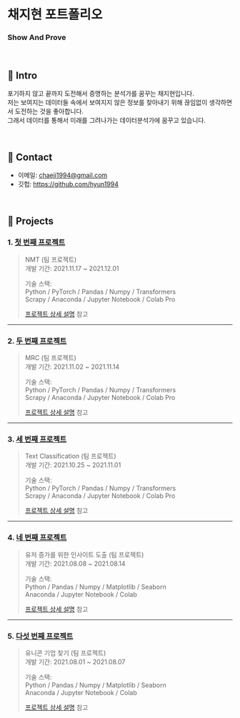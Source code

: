 # 채지현 포트폴리오
### Show And Prove

</br>

## :pushpin: Intro
포기하지 않고 끝까지 도전해서 증명하는 분석가를 꿈꾸는 채지현입니다.   
저는 보여지는 데이터들 속에서 보여지지 않은 정보를 찾아내기 위해 끊임없이 생각하면서 도전하는 것을 좋아합니다.   
그래서 데이터를 통해서 미래를 그려나가는 데이터분석가에 꿈꾸고 있습니다.

</br>

## :pushpin: Contact
- 이메일: chaeji1994@gmail.com
- 깃헙: https://github.com/hyun1994

</br>

## :pushpin: Projects
### 1. [첫 번째 프로젝트](https://github.com/hyun1994/GoormNLP/tree/main/NMT)
>NMT (팀 프로젝트)  
>개발 기간: 2021.11.17 ~ 2021.12.01  
>  
>기술 스택:  
>Python / PyTorch / Pandas / Numpy / Transformers  
>Scrapy / Anaconda / Jupyter Notebook / Colab Pro
>  
>[프로젝트 상세 설명](https://github.com/hyun1994/GoormNLP/tree/main/NMT) 참고

---

### 2. [두 번째 프로젝트](https://github.com/hyun1994/GoormNLP/tree/main/mrc)
>MRC  (팀 프로젝트)  
>개발 기간: 2021.11.02 ~ 2021.11.14  
>  
>기술 스택:  
>Python / PyTorch / Pandas / Numpy / Transformers  
>Scrapy / Anaconda / Jupyter Notebook / Colab Pro
>  
>[프로젝트 상세 설명](https://github.com/hyun1994/GoormNLP/tree/main/mrc) 참고

---

### 3. [세 번째 프로젝트](https://github.com/hyun1994/GoormNLP/tree/main/Textclassification)
>Text Classification  (팀 프로젝트)  
>개발 기간: 2021.10.25 ~ 2021.11.01  
>  
>기술 스택:  
>Python / PyTorch / Pandas / Numpy / Transformers  
>Scrapy / Anaconda / Jupyter Notebook / Colab Pro
>  
>[프로젝트 상세 설명](https://github.com/hyun1994/GoormNLP/tree/main/Textclassification) 참고

---

### 4. [네 번째 프로젝트](https://github.com/hyun1994/team3_wanted_onboarding/tree/master/Week2_%EC%B1%84%EC%A7%80%ED%98%84)
>유저 증가를 위한 인사이트 도출  (팀 프로젝트)  
>개발 기간: 2021.08.08 ~ 2021.08.14  
>  
>기술 스택:  
>Python / Pandas / Numpy / Matplotlib / Seaborn   
>Anaconda / Jupyter Notebook / Colab
>  
>[프로젝트 상세 설명](https://github.com/hyun1994/team3_wanted_onboarding/tree/master/Week2_%EC%B1%84%EC%A7%80%ED%98%84) 참고

---

### 5. [다섯 번째 프로젝트](https://github.com/hyun1994/team3_wanted_onboarding_2nd/tree/master/Week1_%EC%B1%84%EC%A7%80%ED%98%84)
>유니콘 기업 찾기  (팀 프로젝트)  
>개발 기간: 2021.08.01 ~ 2021.08.07  
>  
>기술 스택:  
>Python / Pandas / Numpy / Matplotlib / Seaborn   
>Anaconda / Jupyter Notebook / Colab
> 
>[프로젝트 상세 설명](https://github.com/hyun1994/team3_wanted_onboarding_2nd/tree/master/Week1_%EC%B1%84%EC%A7%80%ED%98%84) 참고
